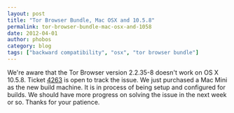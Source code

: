 ```yaml
---
layout: post
title: "Tor Browser Bundle, Mac OSX and 10.5.8"
permalink: tor-browser-bundle-mac-osx-and-1058
date: 2012-04-01
author: phobos
category: blog
tags: ["backward compatibility", "osx", "tor browser bundle"]
---
```


We're aware that the Tor Browser version 2.2.35-8 doesn't work on OS X 10.5.8. Ticket [4263](https://trac.torproject.org/projects/tor/ticket/4263) is open to track the issue. We just purchased a Mac Mini as the new build machine. It is in process of being setup and configured for builds. We should have more progress on solving the issue in the next week or so. Thanks for your patience.

